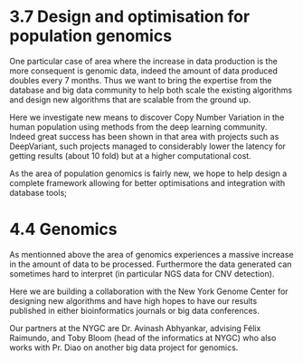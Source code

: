 # 3.7 Design and optimisation for population genomics

One particular case of area where the increase in data production is the more
consequent is genomic data, indeed the amount of data produced doubles every 7
months.
Thus we want to bring the expertise from the database and big data community to
help both scale the existing algorithms and design new algorithms that are
scalable from the ground up.

Here we investigate new means to discover Copy Number Variation in the human
population using methods from the deep learning community. Indeed great success
has been shown in that area with projects such as DeepVariant, such projects
managed to considerably lower the latency for getting results (about 10 fold)
but at a higher computational cost.

As the area of population genomics is fairly new, we hope to help design a
complete framework allowing for better optimisations and integration with
database tools;

# 4.4 Genomics

As mentionned above the area of genomics experiences a massive increase in the
amount of data to be processed. Furthermore the data generated can sometimes
hard to interpret (in particular NGS data for CNV detection).

Here we are building a collaboration with the New York Genome Center for
designing new algorithms and have high hopes to have our results published in
either bioinformatics journals or big data conferences.

Our partners at the NYGC are Dr. Avinash Abhyankar, advising Félix Raimundo,
and Toby Bloom (head of the informatics at NYGC) who also works with Pr. Diao
on another big data project for genomics.
